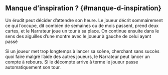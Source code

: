 ## Manque d’inspiration ? {#manque-d-inspiration}

Un érudit peut décider d’attendre son heure. Le joueur décrit sommairement ce qui l’occupe, dit combien de semaines ou de mois passent, prend deux cartes, et le Narrateur joue un tour à sa place. On continue ensuite dans le sens des aiguilles d’une montre avec le joueur à gauche de celui ayant passé

Si un joueur met trop longtemps à lancer sa scène, cherchant sans succès quoi faire malgré l’aide des autres joueurs, le Narrateur peut lancer un compte à rebours. Si le décompte arrive à terme le joueur passe automatiquement son tour.